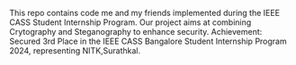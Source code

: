 This repo contains code me and my friends implemented during the IEEE CASS Student Internship Program. Our project aims at combining Crytography and Steganography to enhance security.
Achievement: Secured 3rd Place in the IEEE CASS Bangalore Student Internship Program 2024, representing NITK,Surathkal.
